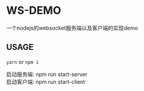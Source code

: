 # WS-DEMO

一个nodejs的websocket服务端以及客户端的实现demo

## USAGE

`yarn` or `npm i`

启动服务端: npm run start-server  
启动客户端: npm run start-client  

